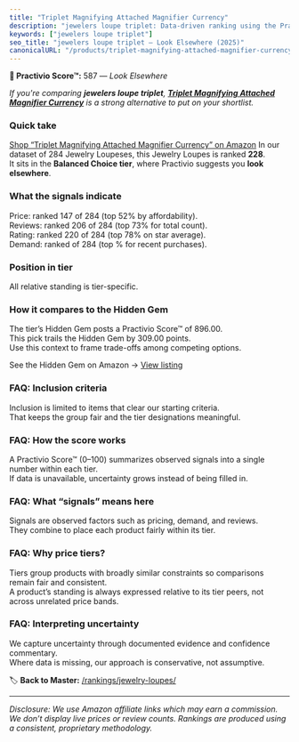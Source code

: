 ```yaml
---
title: "Triplet Magnifying Attached Magnifier Currency"
description: "jewelers loupe triplet: Data-driven ranking using the Practivio Score™. Positioned by quality, value, demand, findability, momentum."
keywords: ["jewelers loupe triplet"]
seo_title: "jewelers loupe triplet — Look Elsewhere (2025)"
canonicalURL: "/products/triplet-magnifying-attached-magnifier-currency-B0BNNGBY4D/"
---
```


**🚫 Practivio Score™:** 587 — _Look Elsewhere_


*If you're comparing **jewelers loupe triplet**, **[Triplet Magnifying Attached Magnifier Currency](https://www.amazon.com/dp/B0BNNGBY4D?tag=practivio-20)** is a strong alternative to put on your shortlist.*
### Quick take
[Shop “Triplet Magnifying Attached Magnifier Currency” on Amazon](https://www.amazon.com/dp/B0BNNGBY4D?tag=practivio-20)
In our dataset of 284 Jewelry Loupeses, this Jewelry Loupes is ranked **228**.  
It sits in the **Balanced Choice tier**, where Practivio suggests you **look elsewhere**.

### What the signals indicate
Price: ranked 147 of 284 (top 52% by affordability).  
Reviews: ranked 206 of 284 (top 73% for total count).  
Rating: ranked 220 of 284 (top 78% on star average).  
Demand: ranked  of 284 (top % for recent purchases).

### Position in tier
All relative standing is tier-specific.

### How it compares to the Hidden Gem
The tier’s Hidden Gem posts a Practivio Score™ of 896.00.  
This pick trails the Hidden Gem by 309.00 points.  
Use this context to frame trade-offs among competing options.  

See the Hidden Gem on Amazon → [View listing](https://www.amazon.com/dp/B08XXF1VCS?tag=practivio-20)

### FAQ: Inclusion criteria
Inclusion is limited to items that clear our starting criteria.  
That keeps the group fair and the tier designations meaningful.

### FAQ: How the score works
A Practivio Score™ (0–100) summarizes observed signals into a single number within each tier.  
If data is unavailable, uncertainty grows instead of being filled in.

### FAQ: What “signals” means here
Signals are observed factors such as pricing, demand, and reviews.  
They combine to place each product fairly within its tier.

### FAQ: Why price tiers?
Tiers group products with broadly similar constraints so comparisons remain fair and consistent.  
A product’s standing is always expressed relative to its tier peers, not across unrelated price bands.

### FAQ: Interpreting uncertainty
We capture uncertainty through documented evidence and confidence commentary.  
Where data is missing, our approach is conservative, not assumptive.


🏷️ **Back to Master:** [/rankings/jewelry-loupes/](/rankings/jewelry-loupes/)

---
_Disclosure: We use Amazon affiliate links which may earn a commission. We don’t display live prices or review counts. Rankings are produced using a consistent, proprietary methodology._
